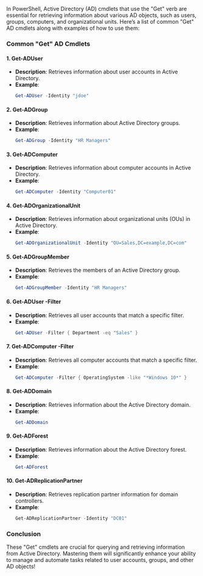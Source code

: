 In PowerShell, Active Directory (AD) cmdlets that use the "Get" verb are essential for retrieving information about various AD objects, such as users, groups, computers, and organizational units. Here’s a list of common "Get" AD cmdlets along with examples of how to use them:

### Common "Get" AD Cmdlets

#### 1. **Get-ADUser**
   - **Description**: Retrieves information about user accounts in Active Directory.
   - **Example**:
     ```powershell
     Get-ADUser -Identity "jdoe"
     ```

#### 2. **Get-ADGroup**
   - **Description**: Retrieves information about Active Directory groups.
   - **Example**:
     ```powershell
     Get-ADGroup -Identity "HR Managers"
     ```

#### 3. **Get-ADComputer**
   - **Description**: Retrieves information about computer accounts in Active Directory.
   - **Example**:
     ```powershell
     Get-ADComputer -Identity "Computer01"
     ```

#### 4. **Get-ADOrganizationalUnit**
   - **Description**: Retrieves information about organizational units (OUs) in Active Directory.
   - **Example**:
     ```powershell
     Get-ADOrganizationalUnit -Identity "OU=Sales,DC=example,DC=com"
     ```

#### 5. **Get-ADGroupMember**
   - **Description**: Retrieves the members of an Active Directory group.
   - **Example**:
     ```powershell
     Get-ADGroupMember -Identity "HR Managers"
     ```

#### 6. **Get-ADUser -Filter**
   - **Description**: Retrieves all user accounts that match a specific filter.
   - **Example**:
     ```powershell
     Get-ADUser -Filter { Department -eq "Sales" }
     ```

#### 7. **Get-ADComputer -Filter**
   - **Description**: Retrieves all computer accounts that match a specific filter.
   - **Example**:
     ```powershell
     Get-ADComputer -Filter { OperatingSystem -like "*Windows 10*" }
     ```

#### 8. **Get-ADDomain**
   - **Description**: Retrieves information about the Active Directory domain.
   - **Example**:
     ```powershell
     Get-ADDomain
     ```

#### 9. **Get-ADForest**
   - **Description**: Retrieves information about the Active Directory forest.
   - **Example**:
     ```powershell
     Get-ADForest
     ```

#### 10. **Get-ADReplicationPartner**
   - **Description**: Retrieves replication partner information for domain controllers.
   - **Example**:
     ```powershell
     Get-ADReplicationPartner -Identity "DC01"
     ```

### Conclusion

These "Get" cmdlets are crucial for querying and retrieving information from Active Directory. Mastering them will significantly enhance your ability to manage and automate tasks related to user accounts, groups, and other AD objects!
